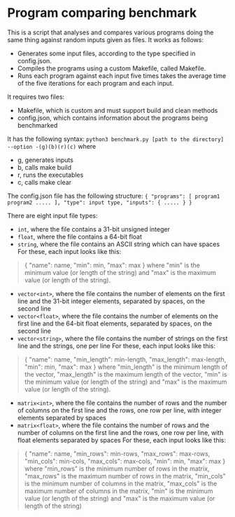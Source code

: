 
# Program comparing benchmark

This is a script that analyses and compares various programs doing the same
thing against random inputs given as files. It works as follows:

* Generates some input files, according to the type specified in config.json.
* Compiles the programs using a custom Makefile, called Makefile.
* Runs each program against each input five times takes the average time of the
five iterations for each program and each input. 

It requires two files:
* Makefile, which is custom and must support build and clean methods
* config.json, which contains information about the programs being benchmarked



It has the following syntax:
`python3 benchmark.py [path to the directory] --option -(g)(b)(r)(c)`
where
* g, generates inputs
* b, calls make build
* r, runs the executables
* c, calls make clear



The config.json file has the following structure:
`{
    "programs": [
        program1
        program2
        .....
    ],
    "type": input type,
    "inputs": {
        .....
    }
 }`

There are eight input file types:
- `int`, where the file contains a 31-bit unsigned integer
- `float`, where the file contains a 64-bit float
- `string`, where the file contains an ASCII string which can have spaces
 For these, each input looks like this:
> {
>    "name": name,
>    "min": min,
>    "max": max
> }
 where "min" is the minimum value (or length of the string) and "max" is the
 maximum value (or length of the string).
- `vector<int>`, where the file contains the number of elements on the first 
line and the 31-bit integer elements, separated by spaces, on the second line
- `vector<float>`, where the file contains the number of elements on the first 
line and the 64-bit float elements, separated by spaces, on the second line
- `vector<string>`, where the file contains the number of strings on the first
line and the strings, one per line
 For these, each input looks like this:
> {
>     "name": name,
>     "min_length": min-length,
>     "max_length": max-length,
>     "min": min,
>     "max": max
> }
 where "min_length" is the minimum length of the vector, "max_length" is the 
 maximum length of the vector, "min" is the minimum value (or length of the
 string) and "max" is the maximum value (or length of the string).
- `matrix<int>`, where the file contains the number of rows and the number of
columns on the first line and the rows, one row per line, with integer elements
separated by spaces
- `matrix<float>`, where the file contains the number of rows and the number of
columns on the first line and the rows, one row per line, with float elements
separated by spaces
 For these, each input looks like this:
> {
>   "name": name,
>   "min_rows": min-rows,
>   "max_rows": max-rows,
>   "min_cols": min-cols,
>   "max_cols": max-cols,
>   "min": min,
>   "max": max
> }
 where "min_rows" is the minimum number of rows in the matrix, "max_rows" is
 the maximum number of rows in the matrix, "min_cols" is the minimum number 
 of columns in the matrix, "max_cols" is the maximum number of columns in the
 matrix, "min" is the minimum value (or length of the string) and "max" is the
 maximum value (or length of the string)
